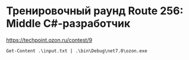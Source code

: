 # Тренировочный раунд Route 256: Middle С#-разработчик
https://techpoint.ozon.ru/contest/9

```
Get-Content .\input.txt | .\bin\Debug\net7.0\ozon.exe
```
